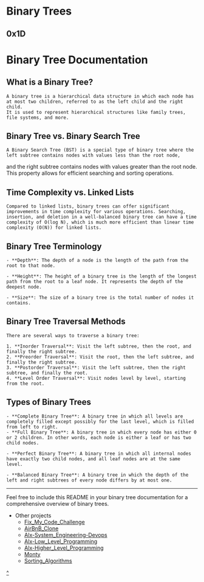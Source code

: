 # Binary Trees
0x1D
------

# Binary Tree Documentation

## What is a Binary Tree?

    A binary tree is a hierarchical data structure in which each node has at most two children, referred to as the left child and the right child.
    It is used to represent hierarchical structures like family trees, file systems, and more.

## Binary Tree vs. Binary Search Tree

    A Binary Search Tree (BST) is a special type of binary tree where the left subtree contains nodes with values less than the root node,
and the right subtree contains nodes with values greater than the root node.
This property allows for efficient searching and sorting operations.

## Time Complexity vs. Linked Lists

    Compared to linked lists, binary trees can offer significant improvements in time complexity for various operations. Searching, insertion, and deletion in a well-balanced binary tree can have a time complexity of O(log N), which is much more efficient than linear time complexity (O(N)) for linked lists.

## Binary Tree Terminology

    - **Depth**: The depth of a node is the length of the path from the root to that node.

    - **Height**: The height of a binary tree is the length of the longest path from the root to a leaf node. It represents the depth of the deepest node.

    - **Size**: The size of a binary tree is the total number of nodes it contains.

## Binary Tree Traversal Methods

    There are several ways to traverse a binary tree:

    1. **Inorder Traversal**: Visit the left subtree, then the root, and finally the right subtree.
    2. **Preorder Traversal**: Visit the root, then the left subtree, and finally the right subtree.
    3. **Postorder Traversal**: Visit the left subtree, then the right subtree, and finally the root.
    4. **Level Order Traversal**: Visit nodes level by level, starting from the root.

## Types of Binary Trees

    - **Complete Binary Tree**: A binary tree in which all levels are completely filled except possibly for the last level, which is filled from left to right.
    - **Full Binary Tree**: A binary tree in which every node has either 0 or 2 children. In other words, each node is either a leaf or has two child nodes.

    - **Perfect Binary Tree**: A binary tree in which all internal nodes have exactly two child nodes, and all leaf nodes are at the same level.

    - **Balanced Binary Tree**: A binary tree in which the depth of the left and right subtrees of every node differs by at most one.

---
Feel free to include this README in your binary tree documentation for a comprehensive overview of binary trees.

* Other projects
     * [Fix_My_Code_Challenge](https://github.com/TheeKingZa/fix_my_code_challenge/tree/master/README.md)
     * [AirBnB_Clone](https://github.com/TheeKingZa/airbnb_clone/tree/master/README.md)
     * [Alx-System_Engineering-Devops](https://github.com/TheeKingZA/alx-system_engineering-devops/tree/master/README.md)
     * [Alx-Low_Level_Programming](https://github.com/TheeKingZa/alx-low_level_programming/tree/master/README.md)
     * [Alx-Higher_Level_Programming](https://github.com/TheeKingZa/alx-higher_level_programming/tree/master/README.md)
     * [Monty](https://github.com/TheeKingZa/monty/tree/master/README.md)
     * [Sorting_Algorithms](https://github.com/TheeKingZa/sorting_algorithms/tree/master/README.md)


[^](binary-trees)

